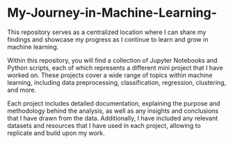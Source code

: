 # My-Journey-in-Machine-Learning-

This repository serves as a centralized location where I can share my findings and showcase my progress as I continue to learn and grow in machine learning.

Within this repository, you will find a collection of Jupyter Notebooks and Python scripts, each of which represents a different mini project that I have worked on. These projects cover a wide range of topics within machine learning, including data preprocessing, classification, regression, clustering, and more.

Each project includes detailed documentation, explaining the purpose and methodology behind the analysis, as well as any insights and conclusions that I have drawn from the data. Additionally, I have included any relevant datasets and resources that I have used in each project, allowing to replicate and build upon my work.
